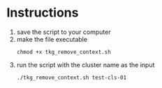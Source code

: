 # Instructions
1. save the script to your computer
2. make the file executable
    ```
    chmod +x tkg_remove_context.sh
    ```
3. run the script with the cluster name as the input
    ```
    ./tkg_remove_context.sh test-cls-01
    ```
